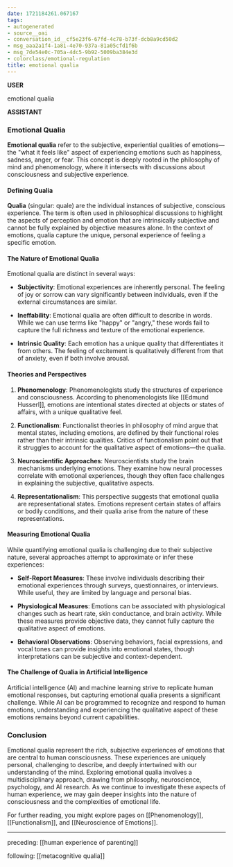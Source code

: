 ```yaml
---
date: 1721184261.067167
tags:
- autogenerated
- source__oai
- conversation_id__cf5e23f6-67fd-4c78-b73f-dcb8a9cd50d2
- msg_aaa2a1f4-1a81-4e70-937a-81a05cfd1f6b
- msg_7de54e0c-705a-4dc5-9b92-5009ba384e3d
- colorclass/emotional-regulation
title: emotional qualia
---
```


**USER**

emotional qualia


**ASSISTANT**

### Emotional Qualia

**Emotional qualia** refer to the subjective, experiential qualities of emotions—the "what it feels like" aspect of experiencing emotions such as happiness, sadness, anger, or fear. This concept is deeply rooted in the philosophy of mind and phenomenology, where it intersects with discussions about consciousness and subjective experience.

#### Defining Qualia

**Qualia** (singular: quale) are the individual instances of subjective, conscious experience. The term is often used in philosophical discussions to highlight the aspects of perception and emotion that are intrinsically subjective and cannot be fully explained by objective measures alone. In the context of emotions, qualia capture the unique, personal experience of feeling a specific emotion.

#### The Nature of Emotional Qualia

Emotional qualia are distinct in several ways:

- **Subjectivity**: Emotional experiences are inherently personal. The feeling of joy or sorrow can vary significantly between individuals, even if the external circumstances are similar.
  
- **Ineffability**: Emotional qualia are often difficult to describe in words. While we can use terms like "happy" or "angry," these words fail to capture the full richness and texture of the emotional experience.
  
- **Intrinsic Quality**: Each emotion has a unique quality that differentiates it from others. The feeling of excitement is qualitatively different from that of anxiety, even if both involve arousal.

#### Theories and Perspectives

1. **Phenomenology**: Phenomenologists study the structures of experience and consciousness. According to phenomenologists like [[Edmund Husserl]], emotions are intentional states directed at objects or states of affairs, with a unique qualitative feel.

2. **Functionalism**: Functionalist theories in philosophy of mind argue that mental states, including emotions, are defined by their functional roles rather than their intrinsic qualities. Critics of functionalism point out that it struggles to account for the qualitative aspect of emotions—the qualia.

3. **Neuroscientific Approaches**: Neuroscientists study the brain mechanisms underlying emotions. They examine how neural processes correlate with emotional experiences, though they often face challenges in explaining the subjective, qualitative aspects.

4. **Representationalism**: This perspective suggests that emotional qualia are representational states. Emotions represent certain states of affairs or bodily conditions, and their qualia arise from the nature of these representations.

#### Measuring Emotional Qualia

While quantifying emotional qualia is challenging due to their subjective nature, several approaches attempt to approximate or infer these experiences:

- **Self-Report Measures**: These involve individuals describing their emotional experiences through surveys, questionnaires, or interviews. While useful, they are limited by language and personal bias.

- **Physiological Measures**: Emotions can be associated with physiological changes such as heart rate, skin conductance, and brain activity. While these measures provide objective data, they cannot fully capture the qualitative aspect of emotions.

- **Behavioral Observations**: Observing behaviors, facial expressions, and vocal tones can provide insights into emotional states, though interpretations can be subjective and context-dependent.

#### The Challenge of Qualia in Artificial Intelligence

Artificial intelligence (AI) and machine learning strive to replicate human emotional responses, but capturing emotional qualia presents a significant challenge. While AI can be programmed to recognize and respond to human emotions, understanding and experiencing the qualitative aspect of these emotions remains beyond current capabilities.

### Conclusion

Emotional qualia represent the rich, subjective experiences of emotions that are central to human consciousness. These experiences are uniquely personal, challenging to describe, and deeply intertwined with our understanding of the mind. Exploring emotional qualia involves a multidisciplinary approach, drawing from philosophy, neuroscience, psychology, and AI research. As we continue to investigate these aspects of human experience, we may gain deeper insights into the nature of consciousness and the complexities of emotional life.

For further reading, you might explore pages on [[Phenomenology]], [[Functionalism]], and [[Neuroscience of Emotions]].


---

preceding: [[human experience of parenting]]  


following: [[metacognitive qualia]]